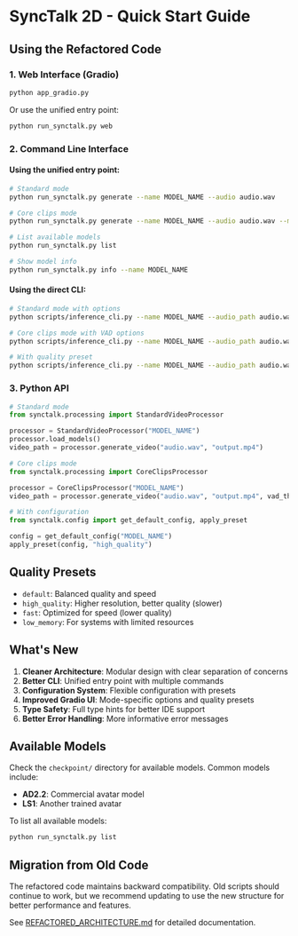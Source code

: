 # SyncTalk 2D - Quick Start Guide

## Using the Refactored Code

### 1. Web Interface (Gradio)
```bash
python app_gradio.py
```
Or use the unified entry point:
```bash
python run_synctalk.py web
```

### 2. Command Line Interface

#### Using the unified entry point:
```bash
# Standard mode
python run_synctalk.py generate --name MODEL_NAME --audio audio.wav

# Core clips mode
python run_synctalk.py generate --name MODEL_NAME --audio audio.wav --mode core_clips

# List available models
python run_synctalk.py list

# Show model info
python run_synctalk.py info --name MODEL_NAME
```

#### Using the direct CLI:
```bash
# Standard mode with options
python scripts/inference_cli.py --name MODEL_NAME --audio_path audio.wav --start_frame 0

# Core clips mode with VAD options
python scripts/inference_cli.py --name MODEL_NAME --audio_path audio.wav --mode core_clips --vad_threshold 0.5

# With quality preset
python scripts/inference_cli.py --name MODEL_NAME --audio_path audio.wav --preset high_quality
```

### 3. Python API

```python
# Standard mode
from synctalk.processing import StandardVideoProcessor

processor = StandardVideoProcessor("MODEL_NAME")
processor.load_models()
video_path = processor.generate_video("audio.wav", "output.mp4")

# Core clips mode
from synctalk.processing import CoreClipsProcessor

processor = CoreClipsProcessor("MODEL_NAME")
video_path = processor.generate_video("audio.wav", "output.mp4", vad_threshold=0.5)

# With configuration
from synctalk.config import get_default_config, apply_preset

config = get_default_config("MODEL_NAME")
apply_preset(config, "high_quality")
```

## Quality Presets

- `default`: Balanced quality and speed
- `high_quality`: Higher resolution, better quality (slower)
- `fast`: Optimized for speed (lower quality)
- `low_memory`: For systems with limited resources

## What's New

1. **Cleaner Architecture**: Modular design with clear separation of concerns
2. **Better CLI**: Unified entry point with multiple commands
3. **Configuration System**: Flexible configuration with presets
4. **Improved Gradio UI**: Mode-specific options and quality presets
5. **Type Safety**: Full type hints for better IDE support
6. **Better Error Handling**: More informative error messages

## Available Models

Check the `checkpoint/` directory for available models. Common models include:
- **AD2.2**: Commercial avatar model
- **LS1**: Another trained avatar

To list all available models:
```bash
python run_synctalk.py list
```

## Migration from Old Code

The refactored code maintains backward compatibility. Old scripts should continue to work, but we recommend updating to use the new structure for better performance and features.

See [REFACTORED_ARCHITECTURE.md](REFACTORED_ARCHITECTURE.md) for detailed documentation.
